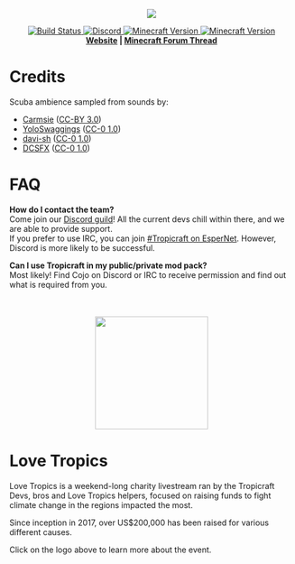 <p align="center">
  <img src="https://files.tropicraft.net/logo.png">
</p>
<p align="center">
  <a href="https://github.com/Tropicraft/Tropicraft/actions/workflows/gradle.yml">
      <img src="https://img.shields.io/github/workflow/status/Tropicraft/Tropicraft/Java%20CI%20with%20Gradle?style=flat-square" alt="Build Status">
  </a>
  <a href="https://discord.gg/Q24TRnx">
      <img src="https://img.shields.io/discord/285234569375121409.svg?colorB=7289DA&label=Discord&style=flat-square" alt="Discord">
  </a>
  <a href="https://minecraft.curseforge.com/projects/tropicraft">
      <img src="http://cf.way2muchnoise.eu/versions/For%20MC_tropicraft_latest.svg" alt="Minecraft Version">
      <img src="http://cf.way2muchnoise.eu/short_tropicraft.svg" alt="Minecraft Version">
  </a>
  <br>
  <strong><a href="https://tropicraft.net/">Website</a> | <a href="https://www.minecraftforum.net/topic/533512">Minecraft Forum Thread</a> </strong>
</p>   
   
      
<!-- I apologize for the HTML but it looks so pretty :) -->

Credits
=======

Scuba ambience sampled from sounds by:

- [Carmsie](https://freesound.org/people/carmsie/) ([CC-BY 3.0](https://creativecommons.org/licenses/by/3.0/))
- [YoloSwaggings](https://freesound.org/people/YoloSwaggings/) ([CC-0 1.0](https://creativecommons.org/publicdomain/zero/1.0/))
- [davi-sh](https://freesound.org/people/davi-sh/) ([CC-0 1.0](http://creativecommons.org/publicdomain/zero/1.0/))
- [DCSFX](https://freesound.org/people/DCSFX/) ([CC-0 1.0](http://creativecommons.org/publicdomain/zero/1.0/))

FAQ
===
**How do I contact the team?**   
Come join our [Discord guild](https://discord.gg/Q24TRnx)! All the current devs chill within there, and we are able to provide support.   
If you prefer to use IRC, you can join [#Tropicraft on EsperNet](https://webchat.esper.net/?nick=Tropi....&channels=tropicraft). However, Discord is more likely to be successful.   

**Can I use Tropicraft in my public/private mod pack?**   
Most likely! Find Cojo on Discord or IRC to receive permission and find out what is required from you.
<br /><br /><br />
   
<p align="center">
  <a href="https://lovetropics.org/">
  <img src="https://static.lovetropics.org/21/logo.png" height="200px">
  </a>
</p>

Love Tropics
===
Love Tropics is a weekend-long charity livestream ran by the Tropicraft Devs, bros and Love Tropics helpers, focused on raising funds to fight climate change in the regions impacted the most.

Since inception in 2017, over US$200,000 has been raised for various different causes.

Click on the logo above to learn more about the event.
